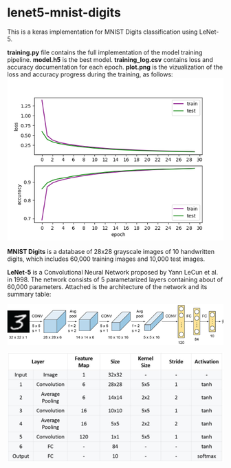 # lenet5-mnist-digits

This is a keras implementation for MNIST Digits classification using LeNet-5. 

**training.py** file contains the full implementation of the model training pipeline.
**model.h5** is the best model.
**training_log.csv** contains loss and accuracy documentation for each epoch.
**plot.png** is the vizualization of the loss and accuracy progress during the training, as follows:
![plot](/plot.png)

**MNIST Digits** is a database of 28x28 grayscale images of 10 handwritten digits, which includes 60,000 training images and 10,000 test images. 


**LeNet-5** is a Convolutional Neural Network proposed by Yann LeCun et al. in 1998. The network consists of 5 parametarized layers containing about of 60,000 parameters. Attached is the architecture of the network and its summary table:

![1](/lenet5-architecture/pic1.png)

![2](/lenet5-architecture/pic2.png)




 
